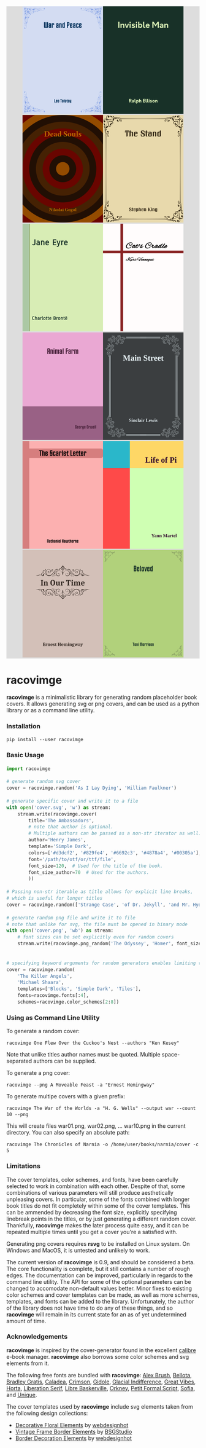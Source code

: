 <div align="center" style="padding:0px; background-color: #DDD">
<img src="examples/ex01.png" width="210px"><img src="examples/ex02.png" width="210px"><img src="examples/ex03.png" width="210px"><img src="examples/ex04.png" width="210px">
<img src="examples/ex05.png" width="210px"><img src="examples/ex06.png" width="210px"><img src="examples/ex07.png" width="210px"><img src="examples/ex08.png" width="210px">
<img src="examples/ex09.png" width="210px"><img src="examples/ex10.png" width="210px"><img src="examples/ex11.png" width="210px"><img src="examples/ex12.png" width="210px">
</div>

# racovimge

**racovimge** is a minimalistic library for generating random placeholder book covers. It allows generating svg or png covers, and can be used as a python library or as a command line utility.

### Installation

```
pip install --user racovimge
```

### Basic Usage

```python
import racovimge

# generate random svg cover
cover = racovimge.random('As I Lay Dying', 'William Faulkner')

# generate specific cover and write it to a file
with open('cover.svg', 'w') as stream:
    stream.write(racovimge.cover(
        title='The Ambassadors',
        # note that author is optional.
        # Multiple authors can be passed as a non-str iterator as well.
        author='Henry James',
        template='Simple Dark',
        colors=['#d3dcf2', '#829fe4', '#6692c3', '#4878a4', '#00305a'],
        font='/path/to/otf/or/ttf/file',
        font_size=120,  # Used for the title of the book.
        font_size_author=70  # Used for the authors.
        ))

# Passing non-str iterable as title allows for explicit line breaks,
# which is useful for longer titles
cover = racovimge.random(['Strange Case', 'of Dr. Jekyll', 'and Mr. Hyde'], 'Robert Louis Stevenson')

# generate random png file and write it to file
# note that unlike for svg, the file must be opened in binary mode
with open('cover.png', 'wb') as stream:
    # font sizes can be set explicitly even for random covers
    stream.write(racovimge.png_random('The Odyssey', 'Homer', font_size=200))


# specifying keyword arguments for random generators enables limiting the output results
cover = racovimge.random(
    'The Killer Angels',
    'Michael Shaara',
    templates=['Blocks', 'Simple Dark', 'Tiles'],
    fonts=racovimge.fonts[:4],
    schemes=racovimge.color_schemes[2:8])

```

### Using as Command Line Utility

To generate a random cover:

```
racovimge One Flew Over the Cuckoo's Nest --authors "Ken Kesey"
```

Note that unlike titles author names must be quoted. Multiple space-separated authors can be supplied.

To generate a png cover:

```
racovimge --png A Moveable Feast -a "Ernest Hemingway"
```

To generate multipe covers with a given prefix:

```
racovimge The War of the Worlds -a "H. G. Wells" --output war --count 10 --png
```

This will create files war01.png, war02.png, ... war10.png in the current directory. You can also specify an absolute path:

```
racovimge The Chronicles of Narnia -o /home/user/books/narnia/cover -c 5
```

### Limitations

The cover templates, color schemes, and fonts, have been carefully selected to work in combination with each other. Despite of that, some combinations of various parameters will still produce aesthetically unpleasing covers. In particular, some of the fonts combined with longer book titles do not fit completely within some of the cover templates. This can be ammended by decreasing the font size, explicitly specifying linebreak points in the titles, or by just generating a different random cover. Thankfully, **racovimge** makes the later process quite easy, and it can be repeated multiple times until you get a cover you're a satisfied with.

Generating png covers requires **rsvg** to be installed on Linux system. On Windows and MacOS, it is untested and unlikely to work.

The current version of **racovimge** is 0.9, and should be considered a beta. The core functionality is complete, but it still contains a number of rough edges. The documentation can be improved, particularly in regards to the command line utility. The API for some of the optional parameters can be changed to accomodate non-default values better. Minor fixes to existing color schemes and cover templates can be made, as well as more schemes, templates, and fonts can be added to the library. Unfortunately, the author of the library does not have time to do any of these things, and so **racovimge** will remain in its current state for an as of yet undetermined amount of time.

### Acknowledgements

**racovimge** is inspired by the cover-generator found in the excellent [calibre](https://github.com/kovidgoyal/calibre) e-book manager. **racovimge** also borrows some color schemes and svg elements from it.

The following free fonts are bundled with **racovimge**: [Alex Brush](https://fontlibrary.org/en/font/alex-brush), [Bellota](https://fontlibrary.org/en/font/bellota), [Bradley Gratis](https://fontlibrary.org/en/font/bradley-gratis), [Caladea](https://fontlibrary.org/en/font/caladea), [Crimson](https://fontlibrary.org/en/font/crimson), [Gidole](https://github.com/larsenwork/Gidole), [Glacial Indifference](https://fontlibrary.org/en/font/glacial-indifference), [Great Vibes](https://fontlibrary.org/en/font/rebecca), [Horta](https://fontlibrary.org/en/font/horta), [Liberation Serif](https://fontlibrary.org/en/font/liberation-serif), [Libre Baskerville](https://fontlibrary.org/en/font/libre-baskerville), [Orkney](https://fontlibrary.org/en/font/orkney), [Petit Formal Script](https://fontlibrary.org/en/font/petit-formal-script), [Sofia](https://fontlibrary.org/en/font/sofia), and [Unique](https://fontlibrary.org/en/font/unique).

The cover templates used by **racovimge** include svg elements taken from the following design collections:

* [Decorative Floral Elements](http://all-free-download.com/free-vector/download/vector-set-of-decorative-floral-elements-for-design_570139.html) by [webdesignhot](http://www.webdesignhot.com/)
* [Vintage Frame Border Elements](http://all-free-download.com/free-vector/download/vintage-design-element-set-frame-border-floral-label_6815728.html) by [BSGStudio](http://buysellgraphic.com/)
* [Border Decoration Elements](http://all-free-download.com/free-vector/download/vector-border-decoration-design-elements_148134.html) by [webdesignhot](http://www.webdesignhot.com/)
